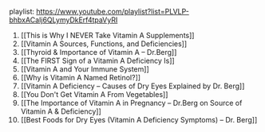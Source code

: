 playlist: https://www.youtube.com/playlist?list=PLVLP-bhbxACaIj6QLymyDkErf4tpaVyRI

1. [[This is Why I NEVER Take Vitamin A Supplements]]
2. [[Vitamin A Sources, Functions, and Deficiencies]]
3. [[Thyroid & Importance of Vitamin A – Dr.Berg]]
4. [[The FIRST Sign of a Vitamin A Deficiency Is]]
5. [[Vitamin A and Your Immune System]]
6. [[Why is Vitamin A Named Retinol?]]
7. [[Vitamin A Deficiency – Causes of Dry Eyes Explained by Dr. Berg]]
8. [[You Don't Get Vitamin A From Vegetables]]
9. [[The Importance of Vitamin A in Pregnancy – Dr.Berg on Source of Vitamin A & Deficiency]]
10. [[Best Foods for Dry Eyes (Vitamin A Deficiency Symptoms) – Dr. Berg]]
